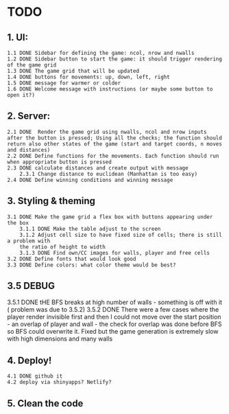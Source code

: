 # TODO

## 1. UI:
	1.1 DONE Sidebar for defining the game: ncol, nrow and nwalls
	1.2 DONE Sidebar button to start the game: it should trigger rendering of the game grid
	1.3 DONE The game grid that will be updated
	1.4 DONE buttons for movements: up, down, left, right
	1.5 DONE message for warmer or colder
	1.6 DONE Welcome message with instructions (or maybe some button to open it?)
	
## 2. Server:
	2.1 DONE  Render the game grid using nwalls, ncol and nrow inputs after the button is pressed; Using all the checks; the function should return also other states of the game (start and target coords, n moves and distances)
	2.2 DONE Define functions for the movements. Each function should run when appropriate button is pressed
	2.3 DONE calculate distances and create output with message
		2.3.1 Change distance to euclidean (Manhattan is too easy)
	2.4 DONE Define winning conditions and winning message

## 3. Styling & theming
	3.1 DONE Make the game grid a flex box with buttons appearing under the box
		3.1.1 DONE Make the table adjust to the screen
		3.1.2 Adjust cell size to have fixed size of cells; there is still a problem with
		the ratio of height to width
		3.1.3 DONE Find own/CC images for walls, player and free cells
	3.2 DONE Define fonts that would look good
	3.3 DONE Define colors: what color theme would be best?
	
## 3.5 DEBUG
  3.5.1 DONE tHE BFS breaks at high number of walls - something is off with it (
  problem was due to 3.5.2)
  3.5.2 DONE There were a few cases where the player render invisible first and then
  I could not move over the start position - an overlap of player and
  wall - the check for overlap was done before BFS so BFS could overwrite it.
  Fixed but the game generation is extremely slow with high dimensions and many walls

## 4. Deploy!
	4.1 DONE github it
	4.2 deploy via shinyapps? Netlify?
	
## 5. Clean the code
